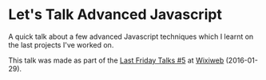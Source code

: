 Let's Talk Advanced Javascript
==============================

A quick talk about a few advanced Javascript techniques which I learnt on the last projects I've worked on.

This talk was made as part of the [Last Friday Talks #5](../) at [Wixiweb](https://github.com/wixiweb) (2016-01-29).